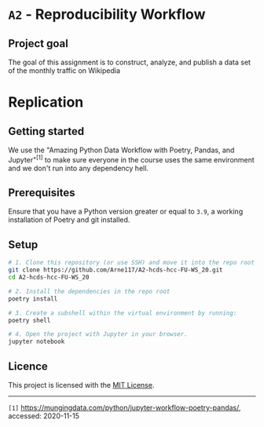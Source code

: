 # `A2` - Reproducibility Workflow

## Project goal
The goal of this assignment is to construct, analyze, and publish a data set of the monthly traffic on Wikipedia


# Replication
## Getting started

We use the  "Amazing Python Data Workflow with Poetry, Pandas, and Jupyter"<sup>[1]</sup> to make sure everyone in the course uses the same environment and we don't run into any dependency hell.

## Prerequisites

Ensure that you have a Python version greater or equal to `3.9`, a working installation of Poetry and git installed.
## Setup

```sh
# 1. Clone this repository (or use SSH) and move it into the repo root
git clone https://github.com/Arne117/A2-hcds-hcc-FU-WS_20.git
cd A2-hcds-hcc-FU-WS_20

# 2. Install the dependencies in the repo root
poetry install

# 3. Create a subshell within the virtual environment by running:
poetry shell

# 4. Open the project with Jupyter in your browser.
jupyter notebook
```
## Licence
This project is licensed with the [MIT License](./LICENSE).

---- 
`[1]` https://mungingdata.com/python/jupyter-workflow-poetry-pandas/, accessed: 2020-11-15
